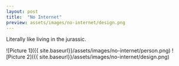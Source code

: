 ```yaml
---
layout: post
title:  "No Internet"
preview: assets/images/no-internet/design.png
---
```


Literally like living in the jurassic.

![Picture 1]({{ site.baseurl}}/assets/images/no-internet/person.png)
![Picture 2]({{ site.baseurl}}/assets/images/no-internet/design.png)
